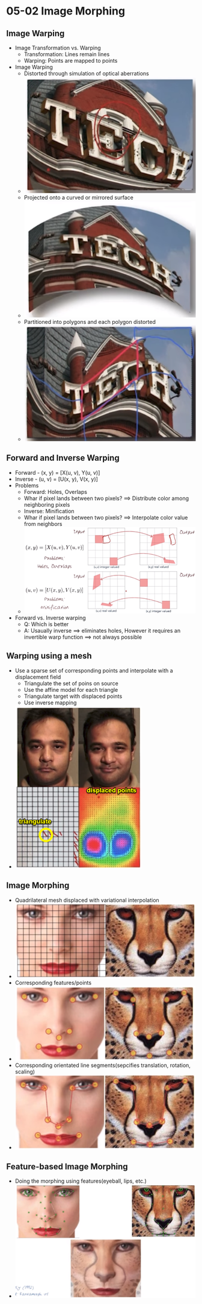 # 05-02 Image Morphing


## Image Warping
  * Image Transformation vs. Warping
    * Transformation: Lines remain lines
	* Warping: Points are mapped to points
  * Image Warping
    * Distorted through simulation of optical aberrations
	* ![Distorted](./Figures/Distorted.png)
	* Projected onto a curved or mirrored surface
	* ![Projected](./Figures/Projected.png)
	* Partitioned into polygons and each polygon distorted
	* ![Partitioned](./Figures/Partitioned.png)

## Forward and Inverse Warping
  * Forward - (x, y) = [X(u, v), Y(u, v)]
  * Inverse - (u, v) = [U(x, y), V(x, y)]
  * Problems
    * Forward: Holes, Overlaps
	* Whar if pixel lands between two pixels? ==> Distribute color among neighboring pixels
	* Inverse: Minification
	* Whar if pixel lands between two pixels? ==> Interpolate color value from neighbors
	* ![ForwardInverseWarping](./Figures/ForwardInverseWarping.png)
  * Forward vs. Inverse warping
    * Q: Which is better
	* A: Usaually inverse ==> eliminates holes, However it requires an invertible warp function ==> not always possible

## Warping using a mesh
  * Use a sparse set of corresponding points and interpolate with a displacement field
    * Triangulate the set of poins on source
	* Use the affine model for each triangle
	* Triangulate target with displaced points
	* Use inverse mapping
  * ![WarpingUsingMesh](./Figures/WarpingUsingMesh.png)

## Image Morphing
  * Quadrilateral mesh displaced with variational interpolation
  * ![QuadrilateralMesh](./Figures/QuadrilateralMesh.png)
  * Corresponding features/points
  * ![FeaturesPoints](./Figures/FeaturesPoints.png)
  * Corresponding orientated line segments(sepcifies translation, rotation, scaling)
  * ![OrientatedLines](./Figures/OrientatedLines.png)
	
## Feature-based Image Morphing
  * Doing the morphing using features(eyeball, lips, etc.)
  * ![MorphingUsingFeatures](./Figures/MorphingUsingFeatures.png)